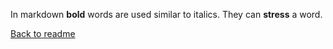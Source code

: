 In markdown **bold** words are used similar to italics. They can **stress** a word.

[Back to readme](README.md)
